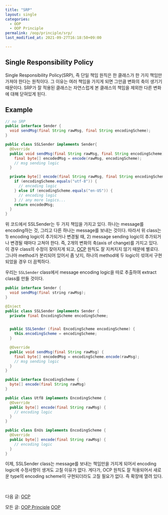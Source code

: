 ```yaml
---
title: "SRP"
layout: single
categories:
  - OOP
  - OOP Principle
permalink: /oop/principle/srp/
last_modified_at: 2021-09-27T16:18:50+09:00

---
```


## Single Responsibility Policy

Single Responsibility Policy(SRP), 즉 단일 책임 원칙은 한 클래스가 한 가지 책임만 가져야 한다는 원칙이다.
그 이유는 여러 책임을 가지게 되면 그만큼 변화의 축이 생기기 때문이다.
SRP가 잘 적용된 클래스는 자연스럽게 본 클래스의 책임을 제외한 다른 변화에 대해 닫혀있게 된다.

## Example

```java
// no SRP
public interface Sender {
  void sendMsg(final String rawMsg, final String encodingScheme);
}

public class SSLSender implements Sender{
  @Override
  public void sendMsg(final String rawMsg, final String encodingScheme) {
    final byte[] encodedMsg = encode(rawMsg, encodingScheme);
    // msg sending logic
  }

  private byte[] encode(final String rawMsg, final String encodingScheme) {
    if (encodingScheme.equals("utf-8")) {
      // encoding logic
    } else if (encodingScheme.equals("en-US")) {
      // encoding logic
    } // any more logics...
    return encodedMsg;
  }
}
```

위 코드에서 SSLSender는 두 가지 책임을 가지고 있다. 하나는 message를 encoding하는 것, 그리고 다른 하나는 message를 보내는 것이다.
따라서 위 class는 1) encoding logic이 추가되거나 변경될 때, 2) message sending logic이 추가되거나 변경될 때마다 고쳐야 한다.
즉, 2개의 변화의 축(axis of change)를 가지고 있다. 이 경우 class의 수정이 잦아지게 되고, [OCP](/oop/principle/ocp/) 원칙도 잘 지켜지지 않기 때문에 별로다.
그나마 method가 분리되어 있어서 좀 낫지, 하나의 method에 두 logic이 섞여서 구현되었을 경우 더 끔찍하다.

우리는 `SSLSender` class에서 message encoding logic을 따로 추출하여 extract class를 만들 것이다.

```java
public interface Sender {
  void sendMsg(final string rawMsg);
}

@Inject
public class SSLSender implements Sender {
  private final EncodingScheme encodingScheme;


  public SSLSender (final EncodingScheme encodingScheme) {
    this.encodingScheme = encodingScheme;
  }

  @Override
  public void sendMsg(final String rawMsg) {
    final byte[] encodedMsg = encodingScheme.encode(rawMsg);
    // msg sending logic
  }
}

public interface EncodingScheme {
  byte[] encode(final String rawMsg)
}

public class Utf8 implements EncodingScheme {
  @Override
  public byte[] encode(final String rawMsg) {
    // encoding logic
  }
}

public class EnUs implements EncodingScheme {
  @Override
  public byte[] encode(final String rawMsg) {
    // encoding logic
  }
}
```

이제, SSLSender class는 message를 보내는 책임만을 가지게 되어서 encoding logic에 수정사항이 생겨도 고칠 이유가 없다.
게다가, OCP 원칙도 잘 적용되어서 새로운 type의 encoding scheme이 구현되더라도 고칠 필요가 없다. 즉 확장에 열려 있다.

<br>

다음 글: [OCP](/oop/principle/ocp/)

모든 글: [OOP Principle](/oop/principle/) [OOP](/oop/)
